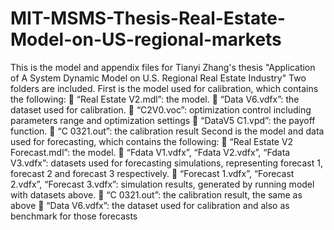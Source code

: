 # MIT-MSMS-Thesis-Real-Estate-Model-on-US-regional-markets
This is the model and appendix files for Tianyi Zhang's thesis "Application of A System Dynamic Model on U.S. Regional Real Estate Industry"
Two folders are included. First is the model used for calibration, which contains the following:
	“Real Estate V2.mdl”: the model.
	“Data V6.vdfx”: the dataset used for calibration.
	“C2V0.voc”: optimization control including parameters range and optimization settings
	“DataV5 C1.vpd”: the payoff function.
	“C 0321.out”: the calibration result
Second is the model and data used for forecasting, which contains the following:
	“Real Estate V2 Forecast.mdl”: the model.
	“Fdata V1.vdfx”, “Fdata V2.vdfx”, “Fdata V3.vdfx”: datasets used for forecasting simulations, representing forecast 1, forecast 2 and forecast 3 respectively.
	“Forecast 1.vdfx”, “Forecast 2.vdfx”, “Forecast 3.vdfx”: simulation results, generated by running model with datasets above.
	“C 0321.out”: the calibration result, the same as above
	“Data V6.vdfx”: the dataset used for calibration and also as benchmark for those forecasts
